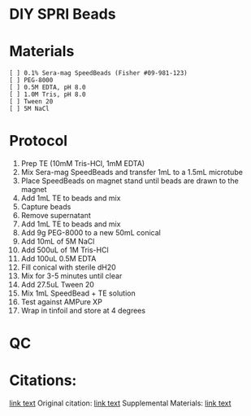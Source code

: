# DIY SPRI Beads

# Materials
	[ ] 0.1% Sera-mag SpeedBeads (Fisher #09-981-123)
	[ ] PEG-8000
	[ ] 0.5M EDTA, pH 8.0
	[ ] 1.0M Tris, pH 8.0
	[ ] Tween 20
	[ ] 5M NaCl

# Protocol
1.	Prep TE (10mM Tris-HCl, 1mM EDTA)
2.	Mix Sera-mag SpeedBeads and transfer 1mL to a 1.5mL microtube
3.	Place SpeedBeads on magnet stand until beads are drawn to the magnet
4.	Add 1mL TE to beads and mix
5.	Capture beads
6.	Remove supernatant
7.	Add 1mL TE to beads and mix
8.	Add 9g PEG-8000 to a new 50mL conical
9.	Add 10mL of 5M NaCl
10.	Add 500uL of 1M Tris-HCl
11.	Add 100uL 0.5M EDTA
12.	Fill conical with sterile dH20
13.	Mix for 3-5 minutes until clear
14.	Add 27.5uL Tween 20
15.	Mix 1mL SpeedBead + TE solution
16.	Test against AMPure XP
17.	Wrap in tinfoil and store at 4 degrees

# QC

# Citations:
[link text](https://ethanomics.files.wordpress.com/2012/08/serapure_v2-2.pdf)
Original citation: [link text](https://www.ncbi.nlm.nih.gov/pmc/articles/PMC3337438/)
Supplemental Materials: [link text](https://genome.cshlp.org/content/suppl/2012/01/20/gr.128124.111.DC1/Supplements_1_18_2012.pdf)
